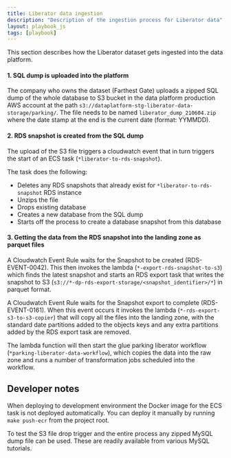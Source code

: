 ```yaml
---
title: Liberator data ingestion
description: "Description of the ingestion process for Liberator data"
layout: playbook_js
tags: [playbook]
---
```


This section describes how the Liberator dataset gets ingested into the data platform. 

#### 1. SQL dump is uploaded into the platform

The company who owns the dataset (Farthest Gate) uploads a zipped SQL dump of the whole database to S3 bucket in the data platform production AWS account at the path `s3://dataplatform-stg-liberator-data-storage/parking/`.
The file needs to be named `liberator_dump_210604.zip` where the date stamp at the end is the current date (format: YYMMDD).

#### 2. RDS snapshot is created from the SQL dump

The upload of the S3 file triggers a cloudwatch event that in turn triggers the start of an ECS task (`*liberator-to-rds-snapshot`).

The task does the following:
- Deletes any RDS snapshots that already exist for `*liberator-to-rds-snapshot` RDS instance
- Unzips the file
- Drops existing database
- Creates a new database from the SQL dump
- Starts off the process to create a database snapshot from this database

#### 3. Getting the data from the RDS snapshot into the landing zone as parquet files
A Cloudwatch Event Rule waits for the Snapshot to be created (RDS-EVENT-0042). This then invokes the lambda (`*-export-rds-snapshot-to-s3`) which finds the latest snapshot and starts an RDS export task that writes the snapshot to S3 (`s3://*-dp-rds-export-storage/<snapshot_identifier>/*`) in parquet format.

A Cloudwatch Event Rule waits for the Snapshot export to complete (RDS-EVENT-0161). When this event occurs it invokes the lambda  (`*-rds-export-s3-to-s3-copier`) that will copy all the files into the landing zone, with the standard date partitions added to the objects keys and any extra partitions added by the RDS export task are removed.

The lambda function will then start the glue parking liberator workflow (`*parking-liberator-data-workflow`), which copies the data into the raw zone and runs a number of transformation jobs scheduled into the workflow.

## Developer notes

When deploying to development environment the Docker image for the ECS task is not deployed automatically. You can deploy it manually by running `make push-ecr` from the project root.

To test the S3 file drop trigger and the entire process any zipped MySQL dump file can be used. These are readily available from various MySQL tutorials.